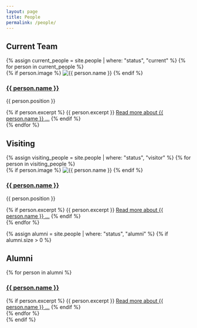 ```yaml
---
layout: page
title: People
permalink: /people/
---
```


<h2>Current Team</h2>
<div class="people-grid">
  {% assign current_people = site.people | where: "status", "current" %}
  {% for person in current_people %}
    <div class="person-card">
      {% if person.image %}
        <img src="{{ person.image | relative_url }}" alt="{{ person.name }}">
      {% endif %}
      <h3><a href="{{ person.url | relative_url }}">{{ person.name }}</a></h3>
      <p>{{ person.position }}</p>
      {% if person.excerpt %}
        {{ person.excerpt }}
        <a href="{{ person.url | relative_url }}">Read
        more about {{ person.name }} ...</a>
      {% endif %}
    </div>
  {% endfor %}
</div>

<h2>Visiting</h2>
<div class="people-grid">
  {% assign visiting_people = site.people | where: "status", "visitor" %}
  {% for person in visiting_people %}
    <div class="person-card">
      {% if person.image %}
        <img src="{{ person.image | relative_url }}" alt="{{ person.name }}">
      {% endif %}
      <h3><a href="{{ person.url | relative_url }}">{{ person.name }}</a></h3>
      <p>{{ person.position }}</p>
      {% if person.excerpt %}
        {{ person.excerpt }}
        <a href="{{ person.url | relative_url }}">Read
        more about {{ person.name }} ...</a>
      {% endif %}
    </div>
  {% endfor %}
</div>

{% assign alumni = site.people | where: "status", "alumni" %}
{% if alumni.size > 0 %}
<h2>Alumni</h2>
<div class="people-grid">
  {% for person in alumni %}
    <div class="person-card">
      <h3><a href="{{ person.url | relative_url }}">{{ person.name }}</a></h3>
      {% if person.excerpt %}
        {{ person.excerpt }}
        <a href="{{ person.url | relative_url }}">Read
        more about {{ person.name }} ...</a>
      {% endif %}
    </div>
  {% endfor %}
</div>
{% endif %}
